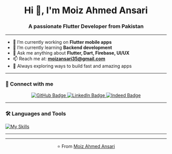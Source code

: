 <h1 align="center">Hi 👋, I'm Moiz Ahmed Ansari</h1>
<h3 align="center">A passionate Flutter Developer from Pakistan</h3>

---

- 🔭 I’m currently working on **Flutter mobile apps**
- 🌱 I’m currently learning **Backend development** <!-- (Node.js, Firebase, APIs)-->
- 💬 Ask me anything about **Flutter, Dart, Firebase, UI/UX**
- 📫 Reach me at: **moizansari35@gmail.com**
- 🚀 Always exploring ways to build fast and amazing apps

---

### 📱 Connect with me

<div id="badges" align="center">
  <a href="https://github.com/moizansari35" target="_blank">
    <img src="https://img.shields.io/badge/GitHub-white?style=for-the-badge&logo=github&logoColor=black" alt="GitHub Badge"/>
  </a>
 <a href="https://www.linkedin.com/in/moiz-ahmed-ansari-0618b6289/" target="_blank">
  <img src="https://img.shields.io/badge/LinkedIn-0A66C2?style=for-the-badge&logo=linkedin&logoColor=white" alt="LinkedIn Badge"/>
</a>
  <a href="https://profile.indeed.com/p/moizahmeda-c3r643v" target="_blank">
    <img src="https://img.shields.io/badge/Indeed-003A9B?style=for-the-badge&logo=indeed&logoColor=white" alt="Indeed Badge"/>
  </a>
  <!--
  <a href="https://www.youtube.com/channel/UCzvRaprYPhvAplMK36Gu0kw" target="_blank">
    <img src="https://img.shields.io/badge/YouTube-red?style=for-the-badge&logo=youtube&logoColor=white" alt="YouTube Badge"/>
  </a>
  <a href="https://fb.com/aaxiftaj" target="_blank">
    <img src="https://img.shields.io/badge/Facebook-1877F2?style=for-the-badge&logo=facebook&logoColor=white" alt="Facebook Badge"/>
  </a>
  <a href="https://twitter.com/axiftaj" target="_blank">
    <img src="https://img.shields.io/badge/Twitter-1DA1F2?style=for-the-badge&logo=twitter&logoColor=white" alt="Twitter Badge"/>
  </a>
  -->
</div>

---

### 🛠️ Languages and Tools

[![My Skills](https://skillicons.dev/icons?i=flutter,dart,firebase,github,git,postman,figma,androidstudio,vscode&perline=5)](https://skillicons.dev)

---

<!--### 📊 GitHub Stats

<p align="center">
  <img src="https://github-readme-stats.vercel.app/api?username=moizansari35&show_icons=true&theme=dark" alt="GitHub Stats" height="150"/>
  <img src="https://github-readme-stats.vercel.app/api/top-langs/?username=moizansari35&layout=compact&theme=dark" alt="Top Languages" height="150"/>
</p>
-->
---

<p align="center">⭐️ From <a href="https://github.com/moizansari35">Moiz Ahmed Ansari</a></p>
